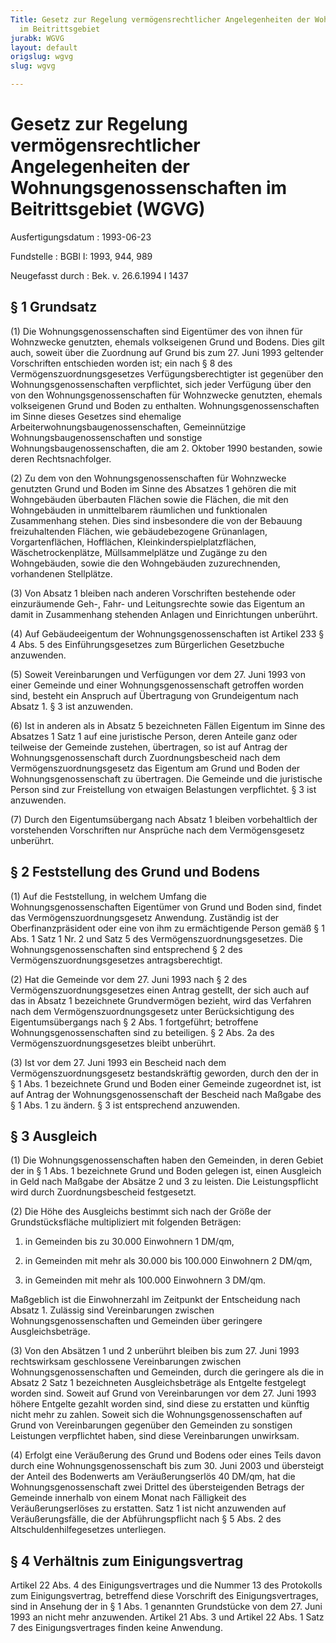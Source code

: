 ```yaml
---
Title: Gesetz zur Regelung vermögensrechtlicher Angelegenheiten der Wohnungsgenossenschaften
  im Beitrittsgebiet
jurabk: WGVG
layout: default
origslug: wgvg
slug: wgvg

---
```


# Gesetz zur Regelung vermögensrechtlicher Angelegenheiten der Wohnungsgenossenschaften im Beitrittsgebiet (WGVG)

Ausfertigungsdatum
:   1993-06-23

Fundstelle
:   BGBl I: 1993, 944, 989

Neugefasst durch
:   Bek. v. 26.6.1994 I 1437

## § 1 Grundsatz

(1) Die Wohnungsgenossenschaften sind Eigentümer des von ihnen für
Wohnzwecke genutzten, ehemals volkseigenen Grund und Bodens. Dies gilt
auch, soweit über die Zuordnung auf Grund bis zum 27. Juni 1993
geltender Vorschriften entschieden worden ist; ein nach § 8 des
Vermögenszuordnungsgesetzes Verfügungsberechtigter ist gegenüber den
Wohnungsgenossenschaften verpflichtet, sich jeder Verfügung über den
von den Wohnungsgenossenschaften für Wohnzwecke genutzten, ehemals
volkseigenen Grund und Boden zu enthalten. Wohnungsgenossenschaften im
Sinne dieses Gesetzes sind ehemalige
Arbeiterwohnungsbaugenossenschaften, Gemeinnützige
Wohnungsbaugenossenschaften und sonstige Wohnungsbaugenossenschaften,
die am 2. Oktober 1990 bestanden, sowie deren Rechtsnachfolger.

(2) Zu dem von den Wohnungsgenossenschaften für Wohnzwecke genutzten
Grund und Boden im Sinne des Absatzes 1 gehören die mit Wohngebäuden
überbauten Flächen sowie die Flächen, die mit den Wohngebäuden in
unmittelbarem räumlichen und funktionalen Zusammenhang stehen. Dies
sind insbesondere die von der Bebauung freizuhaltenden Flächen, wie
gebäudebezogene Grünanlagen, Vorgartenflächen, Hofflächen,
Kleinkinderspielplatzflächen, Wäschetrockenplätze, Müllsammelplätze
und Zugänge zu den Wohngebäuden, sowie die den Wohngebäuden
zuzurechnenden, vorhandenen Stellplätze.

(3) Von Absatz 1 bleiben nach anderen Vorschriften bestehende oder
einzuräumende Geh-, Fahr- und Leitungsrechte sowie das Eigentum an
damit in Zusammenhang stehenden Anlagen und Einrichtungen unberührt.

(4) Auf Gebäudeeigentum der Wohnungsgenossenschaften ist Artikel 233 §
4 Abs. 5 des Einführungsgesetzes zum Bürgerlichen Gesetzbuche
anzuwenden.

(5) Soweit Vereinbarungen und Verfügungen vor dem 27. Juni 1993 von
einer Gemeinde und einer Wohnungsgenossenschaft getroffen worden sind,
besteht ein Anspruch auf Übertragung von Grundeigentum nach Absatz 1.
§ 3 ist anzuwenden.

(6) Ist in anderen als in Absatz 5 bezeichneten Fällen Eigentum im
Sinne des Absatzes 1 Satz 1 auf eine juristische Person, deren Anteile
ganz oder teilweise der Gemeinde zustehen, übertragen, so ist auf
Antrag der Wohnungsgenossenschaft durch Zuordnungsbescheid nach dem
Vermögenszuordnungsgesetz das Eigentum am Grund und Boden der
Wohnungsgenossenschaft zu übertragen. Die Gemeinde und die juristische
Person sind zur Freistellung von etwaigen Belastungen verpflichtet. §
3 ist anzuwenden.

(7) Durch den Eigentumsübergang nach Absatz 1 bleiben vorbehaltlich
der vorstehenden Vorschriften nur Ansprüche nach dem Vermögensgesetz
unberührt.

## § 2 Feststellung des Grund und Bodens

(1) Auf die Feststellung, in welchem Umfang die
Wohnungsgenossenschaften Eigentümer von Grund und Boden sind, findet
das Vermögenszuordnungsgesetz Anwendung. Zuständig ist der
Oberfinanzpräsident oder eine von ihm zu ermächtigende Person gemäß §
1 Abs. 1 Satz 1 Nr. 2 und Satz 5 des Vermögenszuordnungsgesetzes. Die
Wohnungsgenossenschaften sind entsprechend § 2 des
Vermögenszuordnungsgesetzes antragsberechtigt.

(2) Hat die Gemeinde vor dem 27. Juni 1993 nach § 2 des
Vermögenszuordnungsgesetzes einen Antrag gestellt, der sich auch auf
das in Absatz 1 bezeichnete Grundvermögen bezieht, wird das Verfahren
nach dem Vermögenszuordnungsgesetz unter Berücksichtigung des
Eigentumsübergangs nach § 2 Abs. 1 fortgeführt; betroffene
Wohnungsgenossenschaften sind zu beteiligen. § 2 Abs. 2a des
Vermögenszuordnungsgesetzes bleibt unberührt.

(3) Ist vor dem 27. Juni 1993 ein Bescheid nach dem
Vermögenszuordnungsgesetz bestandskräftig geworden, durch den der in §
1 Abs. 1 bezeichnete Grund und Boden einer Gemeinde zugeordnet ist,
ist auf Antrag der Wohnungsgenossenschaft der Bescheid nach Maßgabe
des § 1 Abs. 1 zu ändern. § 3 ist entsprechend anzuwenden.

## § 3 Ausgleich

(1) Die Wohnungsgenossenschaften haben den Gemeinden, in deren Gebiet
der in § 1 Abs. 1 bezeichnete Grund und Boden gelegen ist, einen
Ausgleich in Geld nach Maßgabe der Absätze 2 und 3 zu leisten. Die
Leistungspflicht wird durch Zuordnungsbescheid festgesetzt.

(2) Die Höhe des Ausgleichs bestimmt sich nach der Größe der
Grundstücksfläche multipliziert mit folgenden Beträgen:

1.  in Gemeinden bis zu 30.000 Einwohnern 1 DM/qm,


2.  in Gemeinden mit mehr als 30.000 bis 100.000 Einwohnern 2 DM/qm,


3.  in Gemeinden mit mehr als 100.000 Einwohnern 3 DM/qm.



Maßgeblich ist die Einwohnerzahl im Zeitpunkt der Entscheidung nach
Absatz 1. Zulässig sind Vereinbarungen zwischen
Wohnungsgenossenschaften und Gemeinden über geringere
Ausgleichsbeträge.

(3) Von den Absätzen 1 und 2 unberührt bleiben bis zum 27. Juni 1993
rechtswirksam geschlossene Vereinbarungen zwischen
Wohnungsgenossenschaften und Gemeinden, durch die geringere als die in
Absatz 2 Satz 1 bezeichneten Ausgleichsbeträge als Entgelte festgelegt
worden sind. Soweit auf Grund von Vereinbarungen vor dem 27. Juni 1993
höhere Entgelte gezahlt worden sind, sind diese zu erstatten und
künftig nicht mehr zu zahlen. Soweit sich die Wohnungsgenossenschaften
auf Grund von Vereinbarungen gegenüber den Gemeinden zu sonstigen
Leistungen verpflichtet haben, sind diese Vereinbarungen unwirksam.

(4) Erfolgt eine Veräußerung des Grund und Bodens oder eines Teils
davon durch eine Wohnungsgenossenschaft bis zum 30. Juni 2003 und
übersteigt der Anteil des Bodenwerts am Veräußerungserlös 40 DM/qm,
hat die Wohnungsgenossenschaft zwei Drittel des übersteigenden Betrags
der Gemeinde innerhalb von einem Monat nach Fälligkeit des
Veräußerungserlöses zu erstatten. Satz 1 ist nicht anzuwenden auf
Veräußerungsfälle, die der Abführungspflicht nach § 5 Abs. 2 des
Altschuldenhilfegesetzes unterliegen.

## § 4 Verhältnis zum Einigungsvertrag

Artikel 22 Abs. 4 des Einigungsvertrages und die Nummer 13 des
Protokolls zum Einigungsvertrag, betreffend diese Vorschrift des
Einigungsvertrages, sind in Ansehung der in § 1 Abs. 1 genannten
Grundstücke von dem 27. Juni 1993 an nicht mehr anzuwenden. Artikel 21
Abs. 3 und Artikel 22 Abs. 1 Satz 7 des Einigungsvertrages finden
keine Anwendung.

